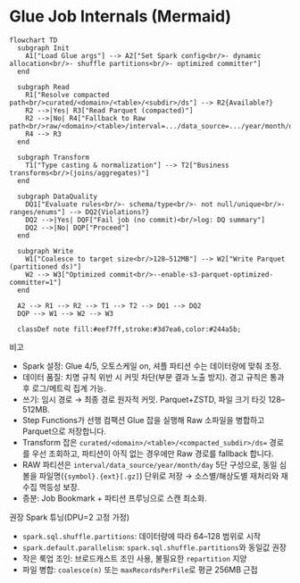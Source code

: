 # Glue Job Internals (Mermaid)

```mermaid
flowchart TD
  subgraph Init
    A1["Load Glue args"] --> A2["Set Spark config<br/>- dynamic allocation<br/>- shuffle partitions<br/>- optimized committer"]
  end

  subgraph Read
    R1["Resolve compacted path<br/>curated/<domain>/<table>/<subdir>/ds"] --> R2{Available?}
    R2 -->|Yes| R3["Read Parquet (compacted)"]
    R2 -->|No| R4["Fallback to Raw path<br/>raw/<domain>/<table>/interval=.../data_source=.../year/month/day/"]
    R4 --> R3
  end

  subgraph Transform
    T1["Type casting & normalization"] --> T2["Business transforms<br/>(joins/aggregates)"]
  end

  subgraph DataQuality
    DQ1["Evaluate rules<br/>- schema/type<br/>- not null/unique<br/>- ranges/enums"] --> DQ2{Violations?}
    DQ2 -->|Yes| DQF["Fail job (no commit)<br/>log: DQ summary"]
    DQ2 -->|No| DQP["Proceed"]
  end

  subgraph Write
    W1["Coalesce to target size<br/>128–512MB"] --> W2["Write Parquet (partitioned ds)"]
    W2 --> W3["Optimized commit<br/>--enable-s3-parquet-optimized-committer=1"]
  end

  A2 --> R1 --> R2 --> T1 --> T2 --> DQ1 --> DQ2
  DQP --> W1 --> W2 --> W3

  classDef note fill:#eef7ff,stroke:#3d7ea6,color:#244a5b;
```

비고

- Spark 설정: Glue 4/5, 오토스케일 on, 셔플 파티션 수는 데이터량에 맞춰 조정.
- 데이터 품질: 치명 규칙 위반 시 커밋 차단(부분 결과 노출 방지). 경고 규칙은 통과 후 로그/메트릭 집계 가능.
- 쓰기: 임시 경로 → 최종 경로 원자적 커밋. Parquet+ZSTD, 파일 크기 타깃 128–512MB.
- Step Functions가 선행 컴팩션 Glue 잡을 실행해 Raw 소파일을 병합하고 Parquet으로 저장합니다.
- Transform 잡은 `curated/<domain>/<table>/<compacted_subdir>/ds=` 경로를 우선 조회하고, 파티션이 아직 없는 경우에만 Raw 경로를 fallback 합니다.
- RAW 파티션은 `interval/data_source/year/month/day` 5단 구성으로, 동일 심볼을 파일명(`{symbol}.{ext}[.gz]`) 단위로 저장 → 소스별/해상도별 재처리와 재수집 멱등성 보장.
- 증분: Job Bookmark + 파티션 프루닝으로 스캔 최소화.

권장 Spark 튜닝(DPU=2 고정 가정)

- `spark.sql.shuffle.partitions`: 데이터량에 따라 64–128 범위로 시작
- `spark.default.parallelism`: `spark.sql.shuffle.partitions`와 동일값 권장
- 작은 룩업 조인: 브로드캐스트 조인 사용, 불필요한 `repartition` 지양
- 파일 병합: `coalesce(n)` 또는 `maxRecordsPerFile`로 평균 256MB 근접
